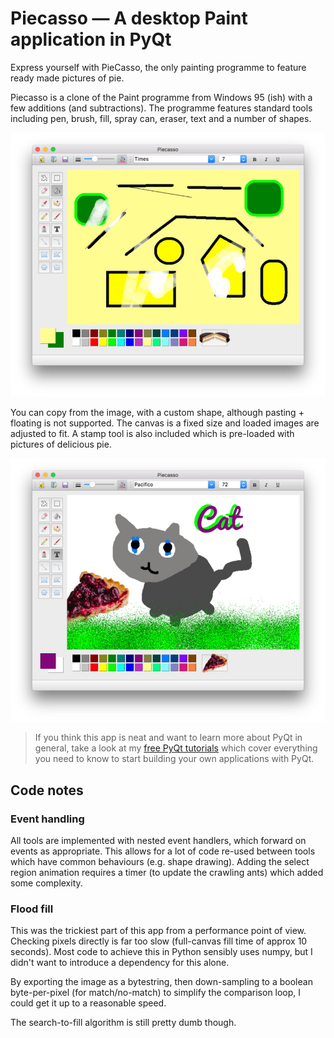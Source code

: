 # Piecasso — A desktop Paint application in PyQt

Express yourself with PieCasso, the only painting programme to feature
ready made pictures of pie.

Piecasso is a clone of the Paint programme from Windows 95 (ish) with a
few additions (and subtractions). The programme features standard
tools including pen, brush, fill, spray can, eraser, text and a number of
shapes. 

![Piecasso](screenshot-paint1.jpg)

You can copy from the image, with a custom shape,
although pasting + floating is not supported. The canvas is a fixed size
and loaded images are adjusted to fit. A stamp tool is also included
which is pre-loaded with pictures of delicious pie.

![Piecasso](screenshot-paint2.jpg)

> If you think this app is neat and want to learn more about
PyQt in general, take a look at my [free PyQt tutorials](https://www.learnpyqt.com)
which cover everything you need to know to start building your own applications with PyQt.

## Code notes

### Event handling

All tools are implemented with nested event handlers, which forward
on events as appropriate. This allows for a lot of code re-used between
tools which have common behaviours (e.g. shape drawing). Adding the select
region animation requires a timer (to update the crawling ants) which
added some complexity.

### Flood fill

This was the trickiest part of this app from a performance point of view.
Checking pixels directly is far too slow (full-canvas fill
time of approx 10 seconds). Most code to achieve this in Python sensibly
uses numpy, but I didn't want to introduce a dependency for this alone.

By exporting the image as a bytestring, then down-sampling to a boolean 
byte-per-pixel (for match/no-match) to simplify the comparison loop, I
could get it up to a reasonable speed.

The search-to-fill algorithm is still pretty dumb though.


